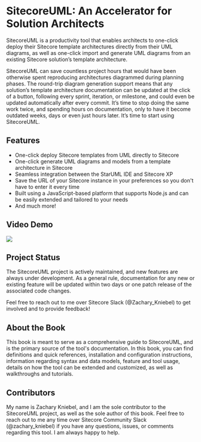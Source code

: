 # SitecoreUML: An Accelerator for Solution Architects

SitecoreUML is a productivity tool that enables architects to one-click deploy their Sitecore template architectures directly from their UML diagrams, as well as one-click import and generate UML diagrams from an existing Sitecore solution’s template architecture.

SitecoreUML can save countless project hours that would have been otherwise spent reproducing architectures diagrammed during planning phases. The round-trip diagram generation support means that any solution’s template architecture documentation can be updated at the click of a button, following every sprint, iteration, or milestone, and could even be updated automatically after every commit. It’s time to stop doing the same work twice, and spending hours on documentation, only to have it become outdated weeks, days or even just hours later. It’s time to start using SitecoreUML.

## Features

* One-click deploy Sitecore templates from UML directly to Sitecore
* One-click generate UML diagrams and models from a template architecture in Sitecore
* Seamless integration between the StarUML IDE and Sitecore XP 
* Save the URL of your Sitecore instance in your preferences so you don't have to enter it every time
* Built using a JavaScript-based platform that supports Node.js and can be easily extended and tailored to your needs
* And much more!

## Video Demo

[![](https://camo.githubusercontent.com/5e02bc620c53584a3238cba7964b3946fc078a43/68747470733a2f2f692e7974696d672e636f6d2f76692f71666d646567716273766b2f687164656661756c742e6a70673f7371703d2d6f61796d774558434e4143454c7742534672797134717041776b4941525541414968434741453d2672733d414f6e34434c42766f665459794a31385f416f7a7347627359686f76736f68476567)](https://youtu.be/qfmdegqbsvk)

## Project Status

The SitecoreUML project is actively maintained, and new features are always under development. As a general rule, documentation for any new or existing feature will be updated within two days or one patch release of the associated code changes. 

Feel free to reach out to me over Sitecore Slack \(@Zachary\_Kniebel\) to get involved and to provide feedback!

## About the Book

This book is meant to serve as a comprehensive guide to SitecoreUML, and is the primary source of the tool's documentation. In this book, you can find definitions and quick references, installation and configuration instructions, information regarding syntax and data models, feature and tool usage, details on how the tool can be extended and customized, as well as walkthroughs and tutorials.

## Contributors

My name is Zachary Kniebel, and I am the sole contributor to the SitecoreUML project, as well as the sole author of this book. Feel free to reach out to me any time over Sitecore Community Slack \(@zachary\_kniebel\) if you have any questions, issues, or comments regarding this tool. I am always happy to help.

